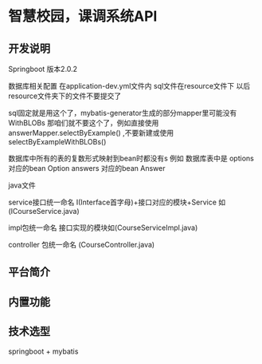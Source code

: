 # 智慧校园，课调系统API

## 开发说明


Springboot 版本2.0.2

数据库相关配置 在application-dev.yml文件内
sql文件在resource文件下
以后resource文件夹下的文件不要提交了

sql固定就是用这个了，mybatis-generator生成的部分mapper里可能没有WithBLOBs 那咱们就不要这个了，例如直接使用answerMapper.selectByExample() ,不要新建或使用selectByExampleWithBLOBs()


数据库中所有的表的复数形式映射到bean时都没有s  例如  数据库表中是  options  对应的bean  Option     answers 对应的bean Answer

java文件

service接口统一命名       I(Interface首字母)+接口对应的模块+Service  如(ICourseService.java)

impl包统一命名    接口实现的模块如(CourseServiceImpl.java)

controller 包统一命名 (CourseController.java)

## 平台简介



## 内置功能




## 技术选型
springboot + mybatis